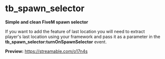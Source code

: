 # tb_spawn_selector
**__Simple and clean FiveM spawn selector__**

If you want to add the feature of last location you will need to extract player's last location using your framework and pass it as a parameter in the **tb_spawn_selector:turnOnSpawnSelector** event.

**Preview:** https://streamable.com/o17n4s
